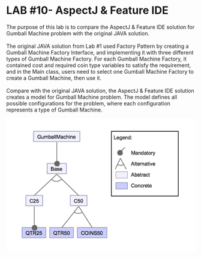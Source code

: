 # LAB #10- AspectJ & Feature IDE
The purpose of this lab is to compare the AspectJ & Feature IDE solution for Gumball Machine problem with the original JAVA solution. <br><br>
The original JAVA solution from Lab #1 used Factory Pattern by creating a Gumball Machine Factory Interface, and implementing it with three different types of Gumball Machine Factory. For each Gumball Machine Factory, it contained cost and required coin type variables to satisfy the requirement, and in the Main class, users need to select one Gumball Machine Factory to create a Gumball Machine, then use it.<br><br>
Compare with the original JAVA solution, the AspectJ & Feature IDE solution creates a model for Gumball Machine problem. The model defines all possible configurations for the problem, where each configuration represents a type of Gumball Machine.<br>

![alt text](https://github.com/ShikangJin/cmpe202/blob/master/lab10/GumballMachineModel.png)